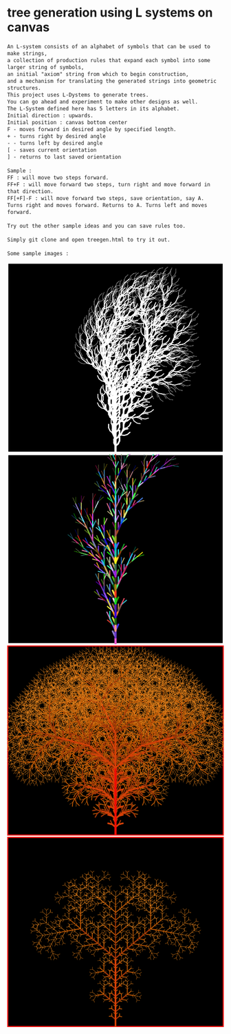 # tree generation using L systems on canvas


    An L-system consists of an alphabet of symbols that can be used to make strings, 
    a collection of production rules that expand each symbol into some larger string of symbols,
    an initial "axiom" string from which to begin construction,
    and a mechanism for translating the generated strings into geometric structures.
    This project uses L-Dystems to generate trees. 
    You can go ahead and experiment to make other designs as well. 
    The L-System defined here has 5 letters in its alphabet.
    Initial direction : upwards.
    Initial position : canvas bottom center
    F - moves forward in desired angle by specified length. 
    + - turns right by desired angle
    - - turns left by desired angle
    [ - saves current orientation
    ] - returns to last saved orientation
    
    Sample :
    FF : will move two steps forward.
    FF+F : will move forward two steps, turn right and move forward in that direction.
    FF[+F]-F : will move forward two steps, save orientation, say A.
    Turns right and moves forward. Returns to A. Turns left and moves forward.
    
    Try out the other sample ideas and you can save rules too.
    
    Simply git clone and open treegen.html to try it out.

    Some sample images :
    
![tree 1](images/tree1.jpg)
![tree 2](images/tree2.jpg)
![tree 3](images/tree3.jpg)
![tree 4](images/tree4.jpg)
